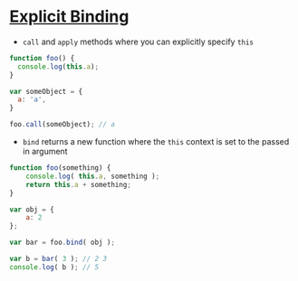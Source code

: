 # [Explicit Binding](https://github.com/getify/You-Dont-Know-JS/blob/master/this%20%26%20object%20prototypes/ch2.md#explicit-binding)

* `call` and `apply` methods where you can explicitly specify `this`

```javascript
function foo() {
  console.log(this.a);
}

var someObject = {
  a: 'a',
}

foo.call(someObject); // a
```

* `bind` returns a new function where the `this` context is set to the passed in argument

```javascript
function foo(something) {
	console.log( this.a, something );
	return this.a + something;
}

var obj = {
	a: 2
};

var bar = foo.bind( obj );

var b = bar( 3 ); // 2 3
console.log( b ); // 5
```
